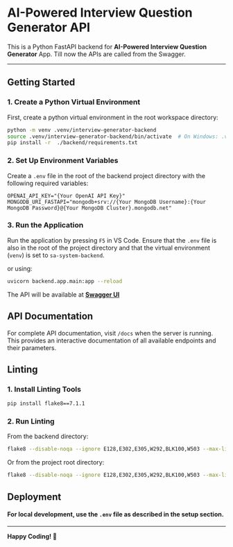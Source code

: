 ﻿# AI-Powered Interview Question Generator API

This is a Python FastAPI backend for **AI-Powered Interview Question Generator** App. Till now the APIs are called from the Swagger.

---

## Getting Started

### 1. Create a Python Virtual Environment

First, create a python virtual environment in the root workspace directory:

```bash
python -m venv .venv/interview-generator-backend
source .venv/interview-generator-backend/bin/activate  # On Windows: .venv\interview-generator-backend\Scripts\activate
pip install -r  ./backend/requirements.txt
```

### 2. Set Up Environment Variables

Create a `.env` file in the root of the backend project directory with the following required variables:

```plaintext
OPENAI_API_KEY="{Your OpenAI API Key}"
MONGODB_URI_FASTAPI="mongodb+srv://{Your MongoDB Username}:{Your MongoDB Password}@{Your MongoDB Cluster}.mongodb.net"
```

### 3. Run the Application

Run the application by pressing `F5` in VS Code. Ensure that the `.env` file is also in the root of the project directory and that the virtual environment (`venv`) is set to `sa-system-backend`.

or using:

```bash
uvicorn backend.app.main:app --reload
```

The API will be available at [**Swagger UI**](http://localhost:8000/docs)

## API Documentation

For complete API documentation, visit `/docs` when the server is running. This provides an interactive documentation of all available endpoints and their parameters.


## Linting

### 1. Install Linting Tools

```bash
pip install flake8==7.1.1
```

### 2. Run Linting

From the backend directory:

```bash
flake8 --disable-noqa --ignore E128,E302,E305,W292,BLK100,W503 --max-line-length 120 .
```

Or from the project root directory:

```bash
flake8 --disable-noqa --ignore E128,E302,E305,W292,BLK100,W503 --max-line-length 120 --exclude=.venv backend
```
## Deployment

#### For local development, use the `.env` file as described in the setup section.

---

**Happy Coding! 🚀**
